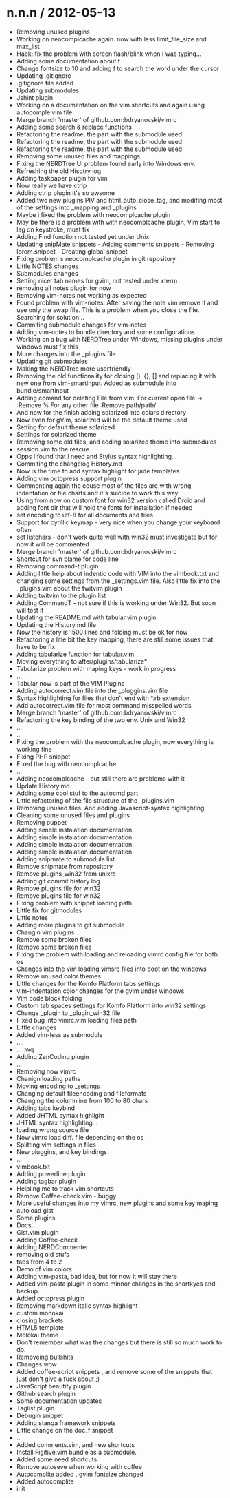 
n.n.n / 2012-05-13 
==================

  * Removing unused plugins
  * Working on neocomplcache again. now with less limit_file_size and max_list
  * Hack: fix the problem with screen flash/blink when I was typing...
  * Adding some documentation about <leader>f
  * Change fontsize to 10 and adding <leader>f to search the word under the cursor
  * Updating .gitignore
  * .gitignore file added
  * Updating submodules
  * Jshint plugin
  * Working on a documentation on the vim shortcuts and again using autocomple vim file
  * Merge branch 'master' of github.com:bdryanovski/vimrc
  * Adding some search & replace functions
  * Refactoring the readme, the part with the submodule used
  * Refactoring the readme, the part with the submodule used
  * Refactoring the readme, the part with the submodule used
  * Removing some unused files and mappings
  * Fixing the NERDTree UI problem found early into Windows env.
  * Refreshing the old Hisotry log
  * Adding taskpaper plugin for vim
  * Now really we have ctrlp
  * Adding ctrlp plugin it's so awsome
  * Added two new plugins PIV and html_auto_close_tag, and modifing most of the settings into _mapping and _plugins
  * Maybe i fixed the problem with neocomplcache plugin
  * May be there is a problem with with neocomplcache plugin, Vim start to lag on keystroke, must fix
  * Adding Find function not tested yet under Unix
  * Updating snipMate snippets - Adding comments snippets - Removing lorem.snippet - Creating global snippet
  * Fixing problem s neocomplcache plugin in git repository
  * Little NOTES changes
  * Submodules changes
  * Setting nicer tab names for gvim, not tested under xterm
  * removing all notes plugin for now
  * Removing vim-notes not working as expected
  * Found problem with vim-notes. After saving the note vim remove it and use only the swap file. This is a problem when you close the file. Searching for solution...
  * Commiting submodule changes for vim-notes
  * Adding vim-notes to bundle directory and some configurations
  * Working on a bug with NERDTree under Windows, missing plugins under windows must fix this
  * More changes into the _plugins file
  * Updating git submodules
  * Making the NERDTree more userfriendly
  * Removing the old functionality for closing (), {}, [] and replacing it with new one from vim-smartinput. Added as submodule into bundle/smartinput
  * Adding comand for deleting File from vim. For current open file -> :Remove %  For any other file :Remove path/path/
  * And now for the finish adding solarized into colars directory
  * Now even for gVim, solarized will be the default theme used
  * Setting for default theme solarized
  * Settings for solarized theme
  * Removing some old files, and adding solarized theme into submodules
  * session.vim to the rescue
  * Opps I found that i need and Stylus syntax highlighting...
  * Commiting the changelog History.md
  * Now is the time to add syntax highlight for jade templates
  * Adding vim octopress support plugin
  * Commenting again the  couse most of the files are with wrong indentation or file charts and it's suicide to work this way
  * Using from now on custom font for win32 version called Droid and adding font dir that will hold the fonts for installation if needed
  * set encoding to utf-8 for all documents and files
  * Support for cyrillic keymap - very nice when you change your keyboard often
  * set listchars - don't work quite well with win32 must investigate but for now it will be commented
  * Merge branch 'master' of github.com:bdryanovski/vimrc
  * Shortcut for svn blame for code line
  * Removing command-t plugin
  * Adding little help about indentic code with VIM into the vimbook.txt and changing some settings from the _settings.vim file. Also little fix into the _plugins.vim about the twitvim plugin
  * Adding twitvim to the plugin list
  * Adding CommandT - not sure if this is working under Win32. But soon will test it
  * Updating the README.md with tabular.vim plugin
  * Updating the History.md file
  * Now the history is 1500 lines and folding must be ok for now
  * Refactoring a litle bit the key mapping, there are still some issues that have to be fix
  * Adding tabularize function for tabular.vim
  * Moving everything to after/plugins/tabularize*
  * Tabularize problem with maping keys - work in progress
  * ...
  * Tabular now is part of the VIM Plugins
  * Adding autocorrect.vim file into the _pluggins.vim file
  * Syntax highlighting for files that don't end with *.rb extension
  * Add autocorrect.vim file for most command misspelled words
  * Merge branch 'master' of github.com:bdryanovski/vimrc
  * Refactoring the key binding of the two env. Unix and Win32
  * ...
  * ..
  * Fixing the problem with the neocomplcache plugin, now everything is working fine
  * Fixing PHP  snippet
  * Fixed the bug with neocomplcache
  * ...
  * Adding neocomplcache - but still there are problems with it
  * Update History.md
  * Adding some cool stuf to the autocmd part
  * Little refactoring of the file structure of the _plugins.vim
  * Removing unused files. And adding Javascript-syntax highlighting
  * Cleaning some unused files and plugins
  * Removing puppet
  * Adding simple instalation documentation
  * Adding simple instalation documentation
  * Adding simple instalation documentation
  * Adding simple instalation documentation
  * Adding snipmate to submodule list
  * Remove snipmate from repository
  * Remove plugins_win32 from unixrc
  * Adding git commit history log
  * Remove plugins file for win32
  * Remove plugins file for win32
  * Fixing problem with snippet loading path
  * Little fix for gitmodules
  * Little notes
  * Adding more plugins to git submodule
  * Changin vim plugins
  * Remove some broken files
  * Remove some broken files
  * Fixing the problem with loading and reloading vimrc config file for both os
  * Changes into the vim loading vimsrc files into boot on the windows
  * Remove unused color themes
  * Little changes for the Komfo Platform tabs settings
  * vim-indentation color changes for the gvim under windows
  * Vim code block folding
  * Custom tab spaces settings for Komfo Platform into win32 settings
  * Change _plugin to _plugin_win32 file
  * Fixed bug into vimrc.vim loading files path
  * Little changes
  * Added vim-less as submodule
  * ....
  * ... :wq
  * Adding ZenCoding plugin
  * ...
  * Removing now vimrc
  * Chanign loading paths
  * Moving encoding to _settings
  * Changing default fileencoding and fileformats
  * Changing the columnline from 100 to 80 chars
  * Adding tabs keybind
  * Added JHTML syntax highlight
  * JHTML syntax highlighting...
  * loading wrong source file
  * Now vimrc load diff. file depending on the os
  * Splitting vim settings in files
  * New pluggins, and key bindings
  * ...
  * vimbook.txt
  * Adding powerline plugin
  * Adding tagbar plugin
  * Helpling me to track vim shortcuts
  * Remove Coffee-check.vim - buggy
  * More useful changes into my vimrc, new plugins and some key maping
  * autoload gist
  * Some plugins
  * Docs...
  * Gist.vim plugin
  * Adding Coffee-check
  * Adding NERDCommenter
  * removing old stufs
  * tabs from 4 to 2
  * Demo of vim colors
  * Adding vim-pasta,  bad idea, but for now it will stay there
  * Added vim-pasta plugin in some minnor changes in the shortkyes and backup
  *  Added octopress plugin
  * Removing markdown italic syntax highlight
  * custom monokai
  * closing brackets
  * HTML5 template
  * Molokai theme
  * Don't remember what was the changes but there is still so much work to do.
  * Removeing bullshits
  * Changes wow
  * Added coffee-script snippets , and remove some of the snippets that just don't give a fuck about  ;)
  * JavaScript beautify plugin
  * Github search plugin
  * Some documentation updates
  * Taglist plugin
  * Debugin snippet
  * Adding stanga framework snippets
  * Little change on the doc_f snippet
  * ...
  * Added comments.vim, and new shortcuts
  * Install Figitive.vim bundle as a submodule.
  *  Added some need shortcuts
  * Remove autoseve when working with coffee
  * Autocomplite added , gvim fontsize changed
  * Added autocomplite
  * init
